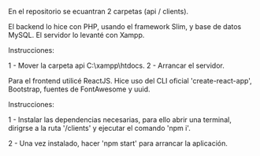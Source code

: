 En el repositorio se ecuantran 2 carpetas (api / clients).

El backend lo hice con PHP, usando el framework Slim, y base de datos MySQL. El servidor lo levanté con Xampp.

Instrucciones:

1 - Mover la carpeta api C:\xampp\htdocs.
2 - Arrancar el servidor.

Para el frontend utilicé ReactJS. Hice uso del CLI oficial 'create-react-app', Bootstrap, fuentes de FontAwesome y uuid.

Instrucciones:

1 - Instalar las dependencias necesarias, para ello abrir una terminal, dirigrse a la ruta '/clients' y ejecutar el comando 'npm i'.

2 - Una vez instalado, hacer 'npm start' para arrancar la aplicación.

